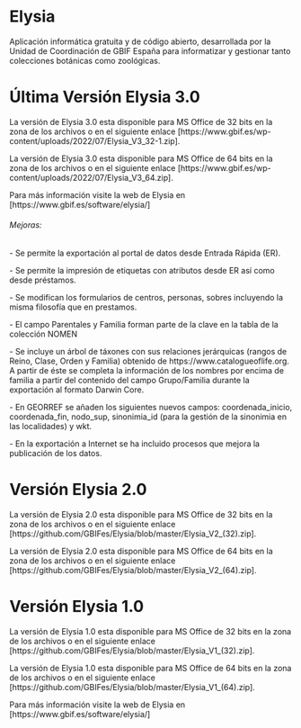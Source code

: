 # Elysia
Aplicación informática gratuita y de código abierto, desarrollada por la Unidad de Coordinación de GBIF España para informatizar y gestionar tanto colecciones botánicas como zoológicas.
# Última Versión Elysia 3.0
<p>La versión de Elysia 3.0 esta disponible para MS Office de 32 bits en la zona de los archivos o en el siguiente enlace 
[https://www.gbif.es/wp-content/uploads/2022/07/Elysia_V3_32-1.zip].</p>
<p>La versión de Elysia 3.0 esta disponible para MS Office de 64 bits en la zona de los archivos o en el siguiente enlace 
[https://www.gbif.es/wp-content/uploads/2022/07/Elysia_V3_64.zip].</p>
<p>Para más información visite la web de Elysia en [https://www.gbif.es/software/elysia/]</p>
<h6>Mejoras:</h6>
<p>- Se permite la exportación al portal de datos desde Entrada Rápida (ER).</p>
<p>- Se permite la impresión de etiquetas con atributos desde ER así como desde préstamos.</p>
<p>- Se modifican los formularios de centros, personas, sobres incluyendo la misma filosofía que en prestamos.</p>
<p>- El campo Parentales y Familia forman parte de la clave en la tabla de la colección NOMEN</p>
<p>- Se incluye un árbol de táxones con sus relaciones jerárquicas (rangos de Reino, Clase, Orden y Familia) obtenido de https://www.catalogueoflife.org. A partir de éste se completa la información de los nombres por encima de familia a partir del contenido del campo Grupo/Familia durante la exportación al formato Darwin Core.</p>
<p>- En GEORREF se añaden los siguientes nuevos campos: coordenada_inicio, coordenada_fin, nodo_sup, sinonimia_id (para la gestión de la sinonimia en las localidades) y wkt. </p>
<p>- En la exportación a Internet se ha incluido procesos que mejora la publicación de los datos.</p>

# Versión Elysia 2.0
<p>La versión de Elysia 2.0 esta disponible para MS Office de 32 bits en la zona de los archivos o en el siguiente enlace [https://github.com/GBIFes/Elysia/blob/master/Elysia_V2_(32).zip].</p>
<p>La versión de Elysia 2.0 esta disponible para MS Office de 64 bits en la zona de los archivos o en el siguiente enlace [https://github.com/GBIFes/Elysia/blob/master/Elysia_V2_(64).zip].</p>

# Versión Elysia 1.0
<p>La versión de Elysia 1.0 esta disponible para MS Office de 32 bits en la zona de los archivos o en el siguiente enlace [https://github.com/GBIFes/Elysia/blob/master/Elysia_V1_(32).zip].</p>
<p>La versión de Elysia 1.0 esta disponible para MS Office de 64 bits en la zona de los archivos o en el siguiente enlace [https://github.com/GBIFes/Elysia/blob/master/Elysia_V1_(64).zip].</p>
<p>Para más información visite la web de Elysia en [https://www.gbif.es/software/elysia/]</p>

